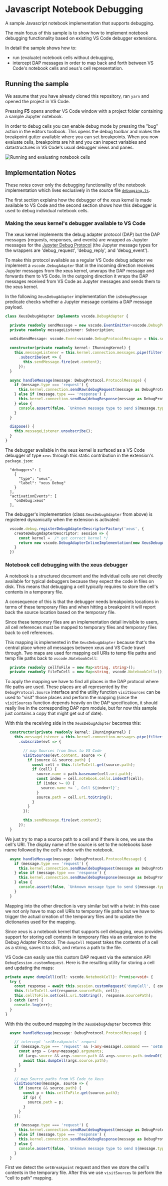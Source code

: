 # Javascript Notebook Debugging

A sample Javascript notebook implementation that supports debugging.

The main focus of this sample is to show how to implement notebook debugging functionality based on existing VS Code debugger extensions.

In detail the sample shows how to:
- run (evaluate) notebook cells without debugging,
- intercept DAP messages in order to map back and forth between VS Code's notebook cells and xeus's cell representation.


## Running the sample

We assume that you have already cloned this repository, ran `yarn` and opened the project in VS Code.

Pressing **F5** opens another VS Code window with a project folder containing a sample Jupyter notebook.

In order to debug cells you can enable debug mode by pressing the "bug" action in the editors toolbook.
This opens the debug toolbar and makes the breakpoint gutter available where you can set breakpoints.
When you now evaluate cells, breakpoints are hit and you can inspect variables and datastructures in VS Code's usual debugger views and panes.

![Running and evaluating notebook cells](images/debugging-cells.gif)


## Implementation Notes

These notes cover only the debugging functionality of the notebook implementation which lives exclusively in the source file [`debugging.ts`](https://github.com/microsoft/vscode-simple-jupyter-notebook/blob/master/src/debugging.ts).

The first section explains how the debugger of the xeus kernel is made available to VS Code and the second section shows how this debugger is used to debug individual notebook cells.

### Making the xeus kernel's debugger available to VS Code

The xeus kernel implements the debug adapter protocol (DAP) but the DAP messages (requests, responses, and events) are wrapped as Jupyter messages for the [Jupyter Debug Protocol](https://jupyter-client.readthedocs.io/en/stable/messaging.html) (the Jupyter message types for the wrappers are 'debug_request', 'debug_reply', and 'debug_event').

To make this protocol available as a regular VS Code debug adapter we implement a `vscode.DebugAdapter` that in the incoming direction receives Jupyter messages from the xeus kernel, unwraps the DAP message and forwards them to VS Code. In the outgoing direction it wraps the DAP messages received from VS Code as Jupyter messages and sends them to the xeus kernel.

In the following `XeusDebugAdapter` implementation the `isDebugMessage` predicate checks whether a Jupyter message contains a DAP message payload.
```ts
class XeusDebugAdapter implements vscode.DebugAdapter {

  private readonly sendMessage = new vscode.EventEmitter<vscode.DebugProtocolMessage>();
  private readonly messageListener: Subscription;

  onDidSendMessage: vscode.Event<vscode.DebugProtocolMessage> = this.sendMessage.event;

  constructor(private readonly kernel: IRunningKernel) {
    this.messageListener = this.kernel.connection.messages.pipe(filter(isDebugMessage))
      .subscribe(evt => {
        this.sendMessage.fire(evt.content);
      });
  }

  async handleMessage(message: DebugProtocol.ProtocolMessage) {
    if (message.type === 'request') {
      this.kernel.connection.sendRaw(debugRequest(message as DebugProtocol.Request));
    } else if (message.type === 'response') {
      this.kernel.connection.sendRaw(debugResponse(message as DebugProtocol.Response));
    } else {
      console.assert(false, `Unknown message type to send ${message.type}`);
    }
  }

  dispose() {
    this.messageListener.unsubscribe();
  }
}
```

The debugger available in the xeus kernel is surfaced as a VS Code debugger of type `xeus` through this static contribution in the extension's `package.json`:

```
  "debuggers": [
    {
      "type": "xeus",
      "label": "xeus Debug"
    }
  ],
  "activationEvents": [
    "onDebug:xeus"
  ],
```

The debugger's implementation (class `XeusDebugAdapter` from above) is registered dynamically when the extension is activated:

```ts
  vscode.debug.registerDebugAdapterDescriptorFactory('xeus', {
    createDebugAdapterDescriptor: session => {
      const kernel =  /* get correct kernel */
      return new vscode.DebugAdapterInlineImplementation(new XeusDebugAdapter(kernel));
    }
  })
```

### Notebook cell debugging with the xeus debugger

A notebook is a structured document and the individual cells are not directly available for typical debuggers because they expect the code in files on disk. This means that debugging a cell typically requires to store the cell's contents in a temporary file.

A consequence of this is that the debugger needs breakpoints locations in terms of these temporary files and when hitting a breakpoint it will report back the source location based on the temporary file.

Since these temporary files are an implementation detail invisible to users, all cell references must be mapped to temporary files and temporary files back to cell references.

This mapping is implemented in the `XeusDebugAdapter` because that's the central place where all messages between xeus and VS Code travel through. Two maps are used for mapping cell URIs to temp file paths and temp file paths back to `vscode.NotebookCell`:

```ts
  private readonly cellToFile = new Map<string, string>();
  private readonly fileToCell = new Map<string, vscode.NotebookCell>();
```

To apply the mapping we have to find all places in the DAP protocol where file paths are used. These places are all represented by the `DebugProtocol.Source` interface and the utility function `visitSources` can be used to "visit" those places and perform the mapping (since the `visitSources` function depends heavily on the DAP specification, it should really live in the corresponding DAP npm module, but for now this sample just contains a copy that might get out of date).

With this the receiving side in the `XeusDebugAdapter` becomes this:
```ts
  constructor(private readonly kernel: IRunningKernel) {
    this.messageListener = this.kernel.connection.messages.pipe(filter(isDebugMessage))
      .subscribe(evt => {

        // map Sources from Xeus to VS Code
        visitSources(evt.content, source => {
          if (source && source.path) {
            const cell = this.fileToCell.get(source.path);
            if (cell) {
              source.name = path.basename(cell.uri.path);
              const index = cell.notebook.cells.indexOf(cell);
              if (index >= 0) {
                source.name += `, Cell ${index+1}`;
              }
              source.path = cell.uri.toString();
            }
          }
        });

        this.sendMessage.fire(evt.content);
      });
  }
```
We just try to map a source path to a cell and if there is one, we use the cell's URI. The display name of the source is set to the notebooks base name followed by the cell's index with the notebook.

```ts
  async handleMessage(message: DebugProtocol.ProtocolMessage) {
    if (message.type === 'request') {
      this.kernel.connection.sendRaw(debugRequest(message as DebugProtocol.Request));
    } else if (message.type === 'response') {
      this.kernel.connection.sendRaw(debugResponse(message as DebugProtocol.Response));
    } else {
      console.assert(false, `Unknown message type to send ${message.type}`);
    }
  }
```

Mapping into the other direction is very similar but with a twist:
in this case we not only have to map cell URIs to temporary file paths but we have to trigger the actual creation of the temporary files and to update the dictionaries used for the mapping.

Since xeus is a notebook kernel that supports cell debugging, xeus provides support for storing cell contents in temporary files via an extension to the Debug Adapter Protocol. The `dumpCell` request takes the contents of a cell as a string, saves it to disk, and returns a path to the file.

VS Code can easily use this custom DAP request via the extension API `DebugSession.customRequest`. Here is the resulting utility for storing a cell and updating the maps:

```ts
private async dumpCell(cell: vscode.NotebookCell): Promise<void> {
  try {
    const response = await this.session.customRequest('dumpCell', { code: cell.document.getText() });
    this.fileToCell.set(response.sourcePath, cell);
    this.cellToFile.set(cell.uri.toString(), response.sourcePath);
  } catch (err) {
    console.log(err);
  }
}
```

With this the outbound mapping in the `XeusDebugAdapter` becomes this:

```ts
  async handleMessage(message: DebugProtocol.ProtocolMessage) {

    // intercept 'setBreakpoints' request
    if (message.type === 'request' && (<any>message).command === 'setBreakpoints') {
      const args = (<any>message).arguments;
      if (args.source && args.source.path && args.source.path.indexOf('vscode-notebook-cell:') === 0) {
        await this.dumpCell(args.source.path);
      }
    }

    // map Source paths from VS Code to Xeus
    visitSources(message, source => {
      if (source && source.path) {
        const p = this.cellToFile.get(source.path);
        if (p) {
          source.path = p;
        }
      }
    });

    if (message.type === 'request') {
      this.kernel.connection.sendRaw(debugRequest(message as DebugProtocol.Request));
    } else if (message.type === 'response') {
      this.kernel.connection.sendRaw(debugResponse(message as DebugProtocol.Response));
    } else {
      console.assert(false, `Unknown message type to send ${message.type}`);
    }
  }
```
First we detect the `setBreakpoint` request and then we store the cell's contents in the temporary file.
After this we use `visitSources` to perform the "cell to path" mapping.
